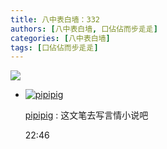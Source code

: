 ```yaml
---
title: 八中表白墙：332
authors: [八中表白墙, 口佔佔而步辵辵]
categories: [八中表白墙]
tags: [口佔佔而步辵辵]
---
```


![](https://img.urlnode.com/file/ead1e1a7f09a460f78033.jpg)

- [![pipipig](http://qlogo4.store.qq.com/qzone/1318685303/1318685303/30?1557671596)](http://user.qzone.qq.com/1318685303)

  [pipipig](http://user.qzone.qq.com/1318685303) : 这文笔去写言情小说吧

   22:46